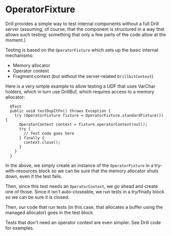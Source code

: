 # OperatorFixture

Drill provides a simple way to test internal components without a full Drill server (assuming, of course, that the component is structured in a way that allows such testing; something that only a few parts of the code allow at the moment.)

Testing is based on the `OperatorFixture` which sets up the basic internal mechanisms:

* Memory allocator
* Operator context
* Fragment context (but without the server-related `DrillbitContext`)

Here is a very simple example to allow testing a UDF that uses VarChar holders, which in turn use DrillBuf, which requires access to a memory allocator:

```
  @Test
  public void testDupItFn() throws Exception {
    try (OperatorFixture fixture = OperatorFixture.standardFixture()) {
      OperatorContext context = fixture.operatorContext(null);
      try {
        // Test code goes here
      } finally {
        context.close();
      }
    }
  }
```

In the above, we simply create an instance of the `OperatorFixture` in a try-with-resources block so we can be sure that the memory allocator shuts down, even if the test fails.

Then, since this test needs an `OperatorContext`, we go ahead and create one of those. Since it isn't auto-closeable, we run tests in a try/finally block so we can be sure it is closed.

Then, our code that run tests (in this case, that allocates a buffer using the managed allocator) goes in the test block.

Tests that don't need an operator context are even simpler. See Drill code for examples.
